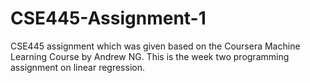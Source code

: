 # CSE445-Assignment-1
CSE445 assignment which was given based on the Coursera Machine Learning Course by Andrew NG. This is the week two programming assignment on linear regression. 
